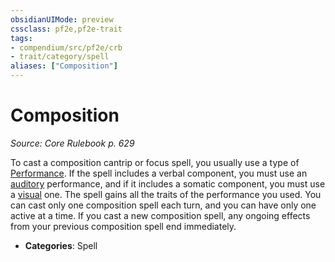```yaml
---
obsidianUIMode: preview
cssclass: pf2e,pf2e-trait
tags:
- compendium/src/pf2e/crb
- trait/category/spell
aliases: ["Composition"]
---
```

# Composition  
*Source: Core Rulebook p. 629*  

To cast a composition cantrip or focus spell, you usually use a type of [Performance](compendium/skills.md#Performance). If the spell includes a verbal component, you must use an [auditory](rules/traits/auditory.md) performance, and if it includes a somatic component, you must use a [visual](rules/traits/visual.md) one. The spell gains all the traits of the performance you used. You can cast only one composition spell each turn, and you can have only one active at a time. If you cast a new composition spell, any ongoing effects from your previous composition spell end immediately.

- **Categories**: Spell